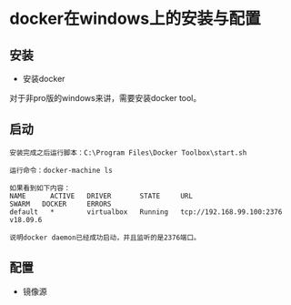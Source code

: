 # docker在windows上的安装与配置

## 安装

- 安装docker

对于非pro版的windows来讲，需要安装docker tool。

## 启动

```
安装完成之后运行脚本：C:\Program Files\Docker Toolbox\start.sh

运行命令：docker-machine ls

如果看到如下内容：
NAME      ACTIVE   DRIVER       STATE     URL                         SWARM   DOCKER     ERRORS
default   *        virtualbox   Running   tcp://192.168.99.100:2376           v18.09.6

说明docker daemon已经成功启动，并且监听的是2376端口。

```


## 配置

- 镜像源